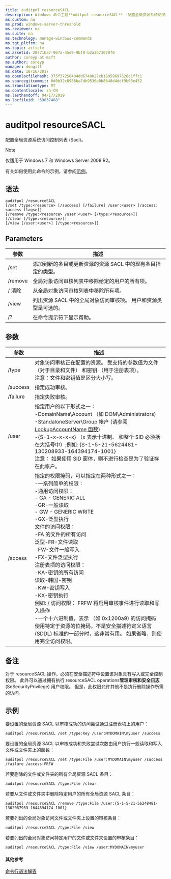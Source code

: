```yaml
---
title: auditpol resourceSACL
description: Windows 命令主题**uditpol resourceSACL** -配置全局资源系统访问控制列表 (Sacl)。
ms.custom: na
ms.prod: windows-server-threshold
ms.reviewer: na
ms.suite: na
ms.technology: manage-windows-commands
ms.tgt_pltfrm: na
ms.topic: article
ms.assetid: 28771ba7-967a-45e9-9bf0-b2a2673070f0
author: coreyp-at-msft
ms.author: coreyp
manager: dongill
ms.date: 10/16/2017
ms.openlocfilehash: 375f37250404dd6740027cb18959697626c1ffc1
ms.sourcegitcommit: 0d0b32c8986ba7db9536e0b8648d4ddf9b03e452
ms.translationtype: MT
ms.contentlocale: zh-CN
ms.lasthandoff: 04/17/2019
ms.locfileid: "59837488"
---
```

# <a name="auditpol-resourcesacl"></a>auditpol resourceSACL



配置全局资源系统访问控制列表 (Sacl)。

> [!NOTE]
> 仅适用于 Windows 7 和 Windows Server 2008 R2。

有关如何使用此命令的示例，请参阅[示例](#BKMK_Examples)。

## <a name="syntax"></a>语法

```
auditpol /resourceSACL
[/set /type:<resource> [/success] [/failure] /user:<user> [/access:<access flags>]]
[/remove /type:<resource> /user:<user> [/type:<resource>]]
[/clear [/type:<resource>]]
[/view [/user:<user>] [/type:<resource>]]
```

## <a name="parameters"></a>Parameters

|参数|描述|
|---------|-----------|
|/set|添加到新的条目或更新资源的资源 SACL 中的现有条目指定的类型。|
|/remove|全局对象访问审核列表中移除给定的用户的所有项。|
|/ 清除|从全局对象访问审核列表中移除所有项。|
|/view|列出资源 SACL 中的全局对象访问审核项。 用户和资源类型是可选的。|
|/?|在命令提示符下显示帮助。|

## <a name="arguments"></a>参数

|参数|描述|
|--------|-----------|
|/type|对象访问审核正在配置的资源。 受支持的参数值为文件 （对于目录和文件） 和密钥 （用于注册表项）。</br>注意：文件和密钥值是区分大小写。|
|/success|指定成功审核。|
|/failure|指定失败审核。|
|/user|指定用户的以下形式之一：</br>-DomainName\Account （如 DOM\Administrators)</br>-StandaloneServer\Group 帐户 (请参阅[LookupAccountName 函数](https://msdn.microsoft.com/library/windows/desktop/aa379159(v=vs.85).aspx))</br>-{S-1-x-x-x-x} （x 表示十进制、 和整个 SID 必须括在大括号中）;例如: {S-1-5-21-5624481-130208933-164394174-1001}</br>    注意：   如果使用 SID 窗体，则不进行检查是为了验证存在此帐户。|
|/access|指定的权限掩码，可以指定在两种形式之一：</br>-一系列简单的权限：</br>    -通用访问权限：</br>        -   GA - GENERIC ALL</br>        -GR-一般读取</br>        -   GW - GENERIC WRITE</br>        -GX-泛型执行</br>    文件的访问权限：</br>        -FA 的文件的所有访问</br>        泛型-FR-文件读取</br>        -FW-文件一般写入</br>        -FX-文件泛型执行</br>    注册表项的访问权限：</br>        -KA-密钥的所有访问</br>        读取-韩国-密钥</br>        -KW-密钥写入</br>        -KX-密钥执行</br>    例如: / 访问权限： FRFW 将启用审核事件进行读取和写入操作</br>-一个十六进制值，表示 （如 0x1200a9) 的访问掩码</br>    使用特定于资源的位掩码，不是安全描述符定义语言 (SDDL) 标准的一部分时，这非常有用。 如果省略，则使用完全访问权限。|

## <a name="remarks"></a>备注

对于 resourceSACL 操作，必须在安全描述符中设置该对象具有写入或完全控制权限。 此外可以通过拥有执行 resourceSACL operations**管理审核和安全日志**(SeSecurityPrivilege) 用户权限。 但是，此权限允许其他不是执行删除操作所需的访问。

## <a name="BKMK_Examples"></a>示例

要设置的全局资源 SACL 以审核成功的访问尝试通过注册表项上的用户：
```
auditpol /resourceSACL /set /type:Key /user:MYDOMAIN\myuser /success
```
要设置的全局资源 SACL 以审核成功和失败尝试次数由用户执行一般读取和写入文件或文件夹上的函数：
```
auditpol /resourceSACL /set /type:File /user:MYDOMAIN\myuser /success /failure /access:FRFW
```
若要删除的文件或文件夹的所有全局资源 SACL 条目：
```
auditpol /resourceSACL /type:File /clear
```
若要从文件或文件夹中删除特定用户的所有全局资源 SACL 条目：
```
auditpol /resourceSACL /remove /type:File /user:{S-1-5-21-56248481-1302087933-1644394174-1001}
```
若要列出的全局对象访问文件或文件夹上设置的审核条目：
```
auditpol /resourceSACL /type:File /view
```
若要列出的全局对象访问特定用户的文件或文件夹设置的审核条目：
```
auditpol /resourceSACL /type:File /view /user:MYDOMAIN\myuser
```

#### <a name="additional-references"></a>其他参考

[命令行语法解答](command-line-syntax-key.md)